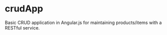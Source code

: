 # crudApp
Basic CRUD application in Angular.js for maintaining products/items with a RESTful service.
